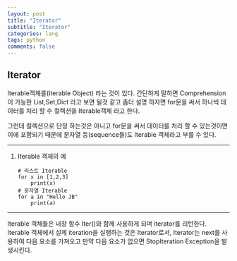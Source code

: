 ```yaml
---
layout: post  
title: "Iterator"  
subtitle: "Iterator"  
categories: lang        
tags: python    
comments: false  
---
```


##  Iterator

Iterable객체를(Iterable Object) 라는 것이 있다.
간단하게 말하면 Comprehension이 가능한 List,Set,Dict 라고 보면 될것 같고
좀더 설명 하자면 for문을 써서 하나씩 데이터를 처리 할 수 컬렉션을 Iterable객체 라고 한다.

그런데 컬렉션으로 단정 하는것은 아니고 for문을 써서 데이터를 처리 할 수 있는것이면 
이에 포함되기 때문에 문자열 등(sequence들)도 Iterable 객체라고 부를 수 있다.


-----

1. Iterable 객체의 예

	```
	# 리스트 Iterable 
	for x in [1,2,3]
		print(x)
	# 문자열 Iterable
	for a in "Hello JB"
		print(a)
	```


-----

Iterable 객체들은 내장 함수 Iter()와 함께 사용하게 되며 iterator를 리턴한다.
Iterable 객체에서 실제 iteration을 실행하는 것은 Iterator로서, 
Iterator는 next를 사용하여 다음 요소를 가져오고 만약 다음 요소가 없으면 
StopIteration Exception을 발생시킨다.
